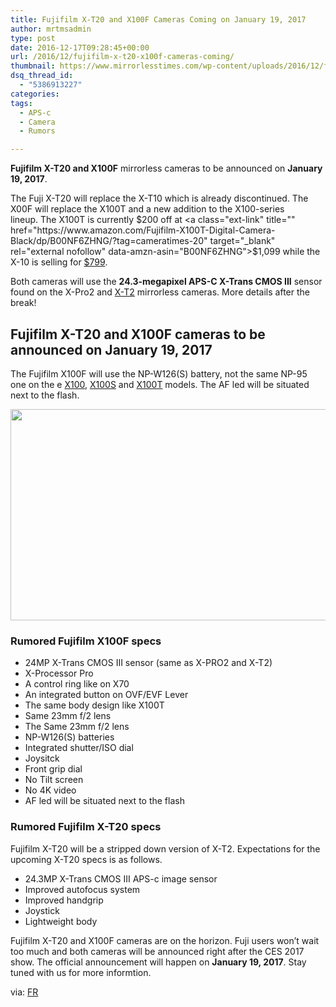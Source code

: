 ```yaml
---
title: Fujifilm X-T20 and X100F Cameras Coming on January 19, 2017
author: mrtmsadmin
type: post
date: 2016-12-17T09:28:45+00:00
url: /2016/12/fujifilm-x-t20-x100f-cameras-coming/
thumbnail: https://www.mirrorlesstimes.com/wp-content/uploads/2016/12/fujifilm-x100f-specs-750x550.jpg
dsq_thread_id:
  - "5386913227"
categories:
tags:
  - APS-c
  - Camera
  - Rumors

---
```

**Fujifilm X-T20 and X100F** mirrorless cameras to be announced on **January 19, 2017**.

The Fuji X-T20 will replace the X-T10 which is already discontinued. The X00F will replace the X100T and a new addition to the X100-series lineup. The X100T is currently $200 off at <a class="ext-link" title="" href="https://www.amazon.com/Fujifilm-X100T-Digital-Camera-Black/dp/B00NF6ZHNG/?tag=cameratimes-20" target="_blank" rel="external nofollow" data-amzn-asin="B00NF6ZHNG">$1,099</a> while the X-10 is selling for <a href="http://amzn.to/2hBclIW" target="_blank">$799</a>.

Both cameras will use the **24.3-megapixel APS-C X-Trans CMOS III** sensor found on the X-Pro2 and [X-T2][1] mirrorless cameras. More details after the break!<!--more-->

## Fujifilm X-T20 and X100F cameras to be announced on January 19, 2017

The Fujifilm X100F will use the NP-W126(S) battery, not the same NP-95 one on the e <a href="http://amzn.to/2csTjX8" target="_blank">X100</a>, <a href="http://amzn.to/2bE7Xd4" target="_blank">X100S</a> and <a href="http://amzn.to/2bVjJA8" target="_blank">X100T</a> models. The AF led will be situated next to the flash.

[<img class="aligncenter size-full wp-image-791" src="https://i2.wp.com/www.mirrorlesstimes.com/wp-content/uploads/2016/12/fujifilm-x-t20-camera-coming.jpg?resize=600%2C338&#038;ssl=1" alt="" width="600" height="338" srcset="https://i2.wp.com/www.mirrorlesstimes.com/wp-content/uploads/2016/12/fujifilm-x-t20-camera-coming.jpg?w=1200&ssl=1 1200w, https://i2.wp.com/www.mirrorlesstimes.com/wp-content/uploads/2016/12/fujifilm-x-t20-camera-coming.jpg?resize=300%2C169&ssl=1 300w, https://i2.wp.com/www.mirrorlesstimes.com/wp-content/uploads/2016/12/fujifilm-x-t20-camera-coming.jpg?resize=768%2C432&ssl=1 768w, https://i2.wp.com/www.mirrorlesstimes.com/wp-content/uploads/2016/12/fujifilm-x-t20-camera-coming.jpg?resize=1024%2C576&ssl=1 1024w" sizes="(max-width: 600px) 100vw, 600px" data-recalc-dims="1" />][2]

### Rumored Fujifilm X100F specs

  * 24MP X-Trans CMOS III sensor (same as X-PRO2 and X-T2)
  * X-Processor Pro
  * A control ring like on X70
  * An integrated button on OVF/EVF Lever
  * The same body design like X100T
  * Same 23mm f/2 lens
  * The Same 23mm f/2 lens
  * NP-W126(S) batteries
  * Integrated shutter/ISO dial
  * Joysitck
  * Front grip dial
  * No Tilt screen
  * No 4K video
  * AF led will be situated next to the flash

### Rumored Fujifilm X-T20 specs

Fujifilm X-T20 will be a stripped down version of X-T2. Expectations for the upcoming X-T20 specs is as follows.

  * 24.3MP X-Trans CMOS III APS-c image sensor
  * Improved autofocus system
  * Improved handgrip
  * Joystick
  * Lightweight body

Fujifilm X-T20 and X100F cameras are on the horizon. Fuji users won&#8217;t wait too much and both cameras will be announced right after the CES 2017 show. The official announcement will happen on **January 19, 2017**. Stay tuned with us for more informtion.

via: <a class="ext-link" title="" href="http://www.fujirumors.com/fujifilm-x100f-x-t20-will-announced-january-19th-trusted-source-af-led-situated-next-flash/" target="_blank" rel="external nofollow">FR</a>

 [1]: https://www.mirrorlesstimes.com/2016/07/fujifilm-x-t2/
 [2]: https://i2.wp.com/www.mirrorlesstimes.com/wp-content/uploads/2016/12/fujifilm-x-t20-camera-coming.jpg?ssl=1